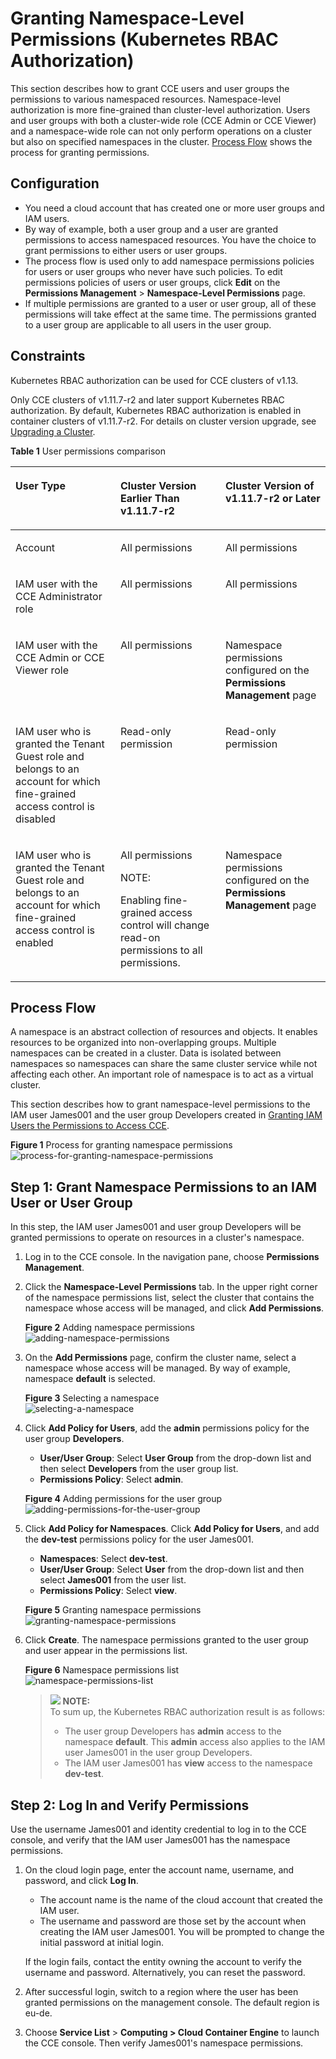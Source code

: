 # Granting Namespace-Level Permissions \(Kubernetes RBAC Authorization\)<a name="cce_01_0189"></a>

This section describes how to grant CCE users and user groups the permissions to various namespaced resources. Namespace-level authorization is more fine-grained than cluster-level authorization. Users and user groups with both a cluster-wide role \(CCE Admin or CCE Viewer\) and a namespace-wide role can not only perform operations on a cluster but also on specified namespaces in the cluster.  [Process Flow](#section41056841)  shows the process for granting permissions.

## Configuration<a name="section188449192496"></a>

-   You need a cloud account that has created one or more user groups and IAM users.
-   By way of example, both a user group and a user are granted permissions to access namespaced resources. You have the choice to grant permissions to either users or user groups.
-   The process flow is used only to add namespace permissions policies for users or user groups who never have such policies. To edit permissions policies of users or user groups, click  **Edit**  on the  **Permissions Management**  \>  **Namespace-Level Permissions**  page.
-   If multiple permissions are granted to a user or user group, all of these permissions will take effect at the same time. The permissions granted to a user group are applicable to all users in the user group.

## Constraints<a name="section1687142618538"></a>

Kubernetes RBAC authorization can be used for CCE clusters of v1.13.

Only CCE clusters of v1.11.7-r2 and later support Kubernetes RBAC authorization. By default, Kubernetes RBAC authorization is enabled in container clusters of v1.11.7-r2. For details on cluster version upgrade, see  [Upgrading a Cluster](upgrading-a-cluster.md).

**Table  1**  User permissions comparison

<a name="table886210176509"></a>
<table><thead align="left"><tr id="row14863201719502"><th class="cellrowborder" valign="top" width="33.33333333333333%" id="mcps1.2.4.1.1"><p id="p14863111718502"><a name="p14863111718502"></a><a name="p14863111718502"></a>User Type</p>
</th>
<th class="cellrowborder" valign="top" width="33.33333333333333%" id="mcps1.2.4.1.2"><p id="p18636175506"><a name="p18636175506"></a><a name="p18636175506"></a>Cluster Version Earlier Than v1.11.7-r2</p>
</th>
<th class="cellrowborder" valign="top" width="33.33333333333333%" id="mcps1.2.4.1.3"><p id="p98631617175014"><a name="p98631617175014"></a><a name="p98631617175014"></a>Cluster Version of v1.11.7-r2 or Later</p>
</th>
</tr>
</thead>
<tbody><tr id="row138631617185012"><td class="cellrowborder" valign="top" width="33.33333333333333%" headers="mcps1.2.4.1.1 "><p id="p1787744075015"><a name="p1787744075015"></a><a name="p1787744075015"></a>Account</p>
</td>
<td class="cellrowborder" valign="top" width="33.33333333333333%" headers="mcps1.2.4.1.2 "><p id="p14863717165019"><a name="p14863717165019"></a><a name="p14863717165019"></a>All permissions</p>
</td>
<td class="cellrowborder" valign="top" width="33.33333333333333%" headers="mcps1.2.4.1.3 "><p id="p18524164555119"><a name="p18524164555119"></a><a name="p18524164555119"></a>All permissions</p>
</td>
</tr>
<tr id="row138631317205019"><td class="cellrowborder" valign="top" width="33.33333333333333%" headers="mcps1.2.4.1.1 "><p id="p3878104075018"><a name="p3878104075018"></a><a name="p3878104075018"></a>IAM user with the CCE Administrator role</p>
</td>
<td class="cellrowborder" valign="top" width="33.33333333333333%" headers="mcps1.2.4.1.2 "><p id="p270032114512"><a name="p270032114512"></a><a name="p270032114512"></a>All permissions</p>
</td>
<td class="cellrowborder" valign="top" width="33.33333333333333%" headers="mcps1.2.4.1.3 "><p id="p053164611516"><a name="p053164611516"></a><a name="p053164611516"></a>All permissions</p>
</td>
</tr>
<tr id="row1386412176506"><td class="cellrowborder" valign="top" width="33.33333333333333%" headers="mcps1.2.4.1.1 "><p id="p187854025013"><a name="p187854025013"></a><a name="p187854025013"></a>IAM user with the CCE Admin or CCE Viewer role</p>
</td>
<td class="cellrowborder" valign="top" width="33.33333333333333%" headers="mcps1.2.4.1.2 "><p id="p12703172316516"><a name="p12703172316516"></a><a name="p12703172316516"></a>All permissions</p>
</td>
<td class="cellrowborder" valign="top" width="33.33333333333333%" headers="mcps1.2.4.1.3 "><p id="p986431775011"><a name="p986431775011"></a><a name="p986431775011"></a>Namespace permissions configured on the <strong id="b86254183359"><a name="b86254183359"></a><a name="b86254183359"></a>Permissions Management</strong> page</p>
</td>
</tr>
<tr id="row141962030123614"><td class="cellrowborder" valign="top" width="33.33333333333333%" headers="mcps1.2.4.1.1 "><p id="p486412177509"><a name="p486412177509"></a><a name="p486412177509"></a>IAM user who is granted the Tenant Guest role and belongs to an account for which fine-grained access control is disabled</p>
</td>
<td class="cellrowborder" valign="top" width="33.33333333333333%" headers="mcps1.2.4.1.2 "><p id="p1886418177508"><a name="p1886418177508"></a><a name="p1886418177508"></a>Read-only permission</p>
</td>
<td class="cellrowborder" valign="top" width="33.33333333333333%" headers="mcps1.2.4.1.3 "><p id="p1186471717504"><a name="p1186471717504"></a><a name="p1186471717504"></a>Read-only permission</p>
</td>
</tr>
<tr id="row28641117145019"><td class="cellrowborder" valign="top" width="33.33333333333333%" headers="mcps1.2.4.1.1 "><p id="p11879440195014"><a name="p11879440195014"></a><a name="p11879440195014"></a>IAM user who is granted the Tenant Guest role and belongs to an account for which fine-grained access control is enabled</p>
</td>
<td class="cellrowborder" valign="top" width="33.33333333333333%" headers="mcps1.2.4.1.2 "><p id="p118641617145015"><a name="p118641617145015"></a><a name="p118641617145015"></a>All permissions</p>
<div class="note" id="note13531359163519"><a name="note13531359163519"></a><a name="note13531359163519"></a><span class="notetitle"> NOTE: </span><div class="notebody"><p id="p73541859183514"><a name="p73541859183514"></a><a name="p73541859183514"></a>Enabling fine-grained access control will change read-on permissions to all permissions.</p>
</div></div>
</td>
<td class="cellrowborder" valign="top" width="33.33333333333333%" headers="mcps1.2.4.1.3 "><p id="p18864317105017"><a name="p18864317105017"></a><a name="p18864317105017"></a>Namespace permissions configured on the <strong id="b1487817843920"><a name="b1487817843920"></a><a name="b1487817843920"></a>Permissions Management</strong> page</p>
</td>
</tr>
</tbody>
</table>

## Process Flow<a name="section41056841"></a>

A namespace is an abstract collection of resources and objects. It enables resources to be organized into non-overlapping groups. Multiple namespaces can be created in a cluster. Data is isolated between namespaces so namespaces can share the same cluster service while not affecting each other. An important role of namespace is to act as a virtual cluster.

This section describes how to grant namespace-level permissions to the IAM user James001 and the user group Developers created in  [Granting IAM Users the Permissions to Access CCE](granting-iam-users-the-permissions-to-access-cce.md).

**Figure  1**  Process for granting namespace permissions<a name="fig138211475517"></a>  
![](figures/process-for-granting-namespace-permissions.png "process-for-granting-namespace-permissions")

## Step 1: Grant Namespace Permissions to an IAM User or User Group<a name="section39693318615"></a>

In this step, the IAM user James001 and user group Developers will be granted permissions to operate on resources in a cluster's namespace.

1.  Log in to the CCE console. In the navigation pane, choose  **Permissions Management**.
2.  Click the  **Namespace-Level Permissions**  tab. In the upper right corner of the namespace permissions list, select the cluster that contains the namespace whose access will be managed, and click  **Add Permissions**.

    **Figure  2**  Adding namespace permissions<a name="fig1449163112011"></a>  
    ![](figures/adding-namespace-permissions.png "adding-namespace-permissions")

3.  On the  **Add Permissions**  page, confirm the cluster name, select a namespace whose access will be managed. By way of example, namespace  **default**  is selected.

    **Figure  3**  Selecting a namespace<a name="fig12485439132014"></a>  
    ![](figures/selecting-a-namespace.png "selecting-a-namespace")

4.  Click  **Add Policy for Users**, add the  **admin**  permissions policy for the user group  **Developers**.

    -   **User/User Group**: Select  **User Group**  from the drop-down list and then select  **Developers**  from the user group list.
    -   **Permissions Policy**: Select  **admin**.

    **Figure  4**  Adding permissions for the user group<a name="fig16091311191914"></a>  
    ![](figures/adding-permissions-for-the-user-group.png "adding-permissions-for-the-user-group")

5.  Click  **Add Policy for Namespaces**. Click  **Add Policy for Users**, and add the  **dev-test**  permissions policy for the user James001.

    -   **Namespaces**: Select  **dev-test**.
    -   **User/User Group**: Select  **User**  from the drop-down list and then select  **James001**  from the user list.
    -   **Permissions Policy**: Select  **view**.

    **Figure  5**  Granting namespace permissions<a name="fig25312516202"></a>  
    ![](figures/granting-namespace-permissions.png "granting-namespace-permissions")

6.  Click  **Create**. The namespace permissions granted to the user group and user appear in the permissions list.

    **Figure  6**  Namespace permissions list<a name="fig172791058192119"></a>  
    ![](figures/namespace-permissions-list.png "namespace-permissions-list")

    >![](public_sys-resources/icon-note.gif) **NOTE:**   
    >To sum up, the Kubernetes RBAC authorization result is as follows:  
    >-   The user group Developers has  **admin**  access to the namespace  **default**. This  **admin**  access also applies to the IAM user James001 in the user group Developers.  
    >-   The IAM user James001 has  **view**  access to the namespace  **dev-test**.  


## Step 2: Log In and Verify Permissions<a name="section191001533766"></a>

Use the username James001 and identity credential to log in to the CCE console, and verify that the IAM user James001 has the namespace permissions.

1.  On the cloud login page, enter the account name, username, and password, and click  **Log In**.

    -   The account name is the name of the cloud account that created the IAM user.
    -   The username and password are those set by the account when creating the IAM user James001. You will be prompted to change the initial password at initial login.

    If the login fails, contact the entity owning the account to verify the username and password. Alternatively, you can reset the password.

2.  After successful login, switch to a region where the user has been granted permissions on the management console. The default region is eu-de.
3.  Choose  **Service List**  \>  **Computing \> Cloud Container Engine**  to launch the CCE console. Then verify James001's namespace permissions.

